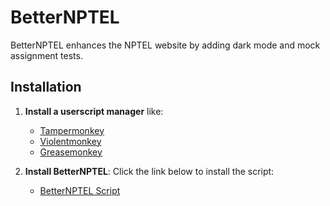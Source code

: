 # BetterNPTEL

BetterNPTEL enhances the NPTEL website by adding dark mode and mock assignment tests.

## Installation

1. **Install a userscript manager** like:

   - [Tampermonkey](https://www.tampermonkey.net/)
   - [Violentmonkey](https://violentmonkey.github.io/)
   - [Greasemonkey](https://addons.mozilla.org/en-US/firefox/addon/greasemonkey/)

2. **Install BetterNPTEL**: Click the link below to install the script:
   - [BetterNPTEL Script](https://github.com/ujjujjuj/BetterNPTEL/raw/refs/heads/master/better-nptel.user.js)
